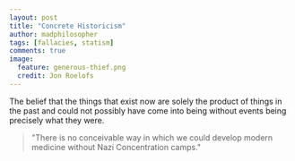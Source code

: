 ```yaml
---
layout: post
title: "Concrete Historicism"
author: madphilosopher
tags: [fallacies, statism]
comments: true
image:
  feature: generous-thief.png
  credit: Jon Roelofs
---
```


The belief that the things that exist now are solely the product of things in the past and could not possibly have come into being without events being precisely what they were.

> "There is no conceivable way in which we could develop modern medicine without Nazi Concentration camps."
